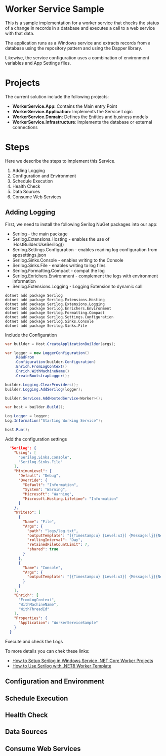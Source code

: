 # Worker Service Sample
This is a sample implementation for a worker service that checks the status of a change in records in a database and executes a call to a web service with that data.

The application runs as a Windows service and extracts records from a database using the repository pattern and using the Dapper library.

Likewise, the service configuration uses a combination of environment variables and App Settings files.

# Projects
The current solution include the following projects:

- **WorkerService.App**: Contains the Main entry Point
- **WorkerService.Application**: Implements the Service Logic
- **WorkerService.Domain**: Defines the Entities and business models
- **WorkerService.Infrastructure**: Implements the database or external connections


# Steps
Here we describe the steps to implement this Service.

1. Adding Logging
2. Configuration and Environment
3. Schedule Execution
4. Health Check
5. Data Sources
6. Consume Web Services


## Adding Logging
First, we need to install the following Serilog NuGet packages into our app:

- Serilog - the main package
- Serilog.Extensions.Hosting - enables the use of IHostBuilder.UseSerilog()
- Serilog.Settings.Configuration - enables reading log configuration from appsettings.json
- Serilog.Sinks.Console - enables writing to the Console
- Serilog.Sinks.File - enables writing to log files
- Serilog.Formatting.Compact - compat the log
- Serilog.Enrichers.Environment - complement the logs with environment information
- Serilog.Extensions.Logging - Logging Extension to dynamic call

```code
dotnet add package Serilog
dotnet add package Serilog.Extensions.Hosting
dotnet add package Serilog.Extensions.Logging
dotnet add package Serilog.Enrichers.Environment
dotnet add package Serilog.Formatting.Compact
dotnet add package Serilog.Settings.Configuration
dotnet add package Serilog.Sinks.Console
dotnet add package Serilog.Sinks.File
```

Include the Configuration

```csharp
var builder = Host.CreateApplicationBuilder(args);

var logger = new LoggerConfiguration()
    .ReadFrom
    .Configuration(builder.Configuration)
    .Enrich.FromLogContext()
    .Enrich.WithMachineName()
    .CreateBootstrapLogger();

builder.Logging.ClearProviders();
builder.Logging.AddSerilog(logger);

builder.Services.AddHostedService<Worker>();

var host = builder.Build();

Log.Logger = logger;
Log.Information("Starting Working Service");

host.Run();
```

Add the configuration settings

```json
  "Serilog": {
    "Using": [
      "Serilog.Sinks.Console",
      "Serilog.Sinks.File"
    ],
    "MinimumLevel": {
      "Default": "Debug",
      "Override": {
        "Default": "Information",
        "System": "Warning",
        "Microsoft": "Warning",
        "Microsoft.Hosting.Lifetime": "Information"
      }
    },
    "WriteTo": [
      {
        "Name": "File",
        "Args": {
          "path": "logs/log.txt",
          "outputTemplate": "[{Timestamp:u} {Level:u3}] {Message:lj}{NewLine}{Exception}",
          "rollingInterval": "Day",
          "retainedFileCountLimit": 7,
          "shared": true
        }
      },
      {
        "Name": "Console",
        "Args": {
          "outputTemplate": "[{Timestamp:u} {Level:u3}] {Message:lj}{NewLine}{Exception}"
        }
      }
    ],
    "Enrich": [
      "FromLogContext",
      "WithMachineName",
      "WithThreadId"
    ],
    "Properties": {
      "Application": "WorkerServiceSample"
    }
  }
```

Execute and check the Logs

To more details you can chek these links:
- [How to Setup Serilog in Windows Service .NET Core Worker Projects](https://bojanveljanovski.com/posts/configuring-serilog-in-net-core-worker-and-windows-service-applications/)
- [How to Use Serilog with .NET8 Worker Template](https://www.youtube.com/watch?v=QJ-KX-_-gxI)

## Configuration and Environment


## Schedule Execution
## Health Check
## Data Sources
## Consume Web Services


